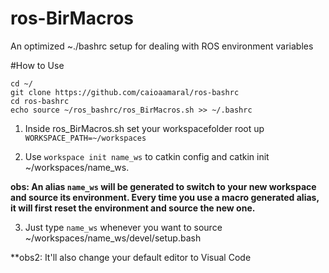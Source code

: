 # ros-BirMacros
An optimized ~./bashrc setup for dealing with ROS environment variables

#How to Use
```
cd ~/
git clone https://github.com/caioaamaral/ros-bashrc
cd ros-bashrc
echo source ~/ros_bashrc/ros_BirMacros.sh >> ~/.bashrc

```
1. Inside ros_BirMacros.sh set your workspacefolder root up `WORKSPACE_PATH=~/workspaces`

2. Use `workspace init name_ws` to catkin config and catkin init ~/workspaces/name_ws.

**obs: An alias `name_ws` will be generated to switch to your new workspace and source its environment. Every time you use a macro generated alias, it will first reset the environment and source the new one.**

3. Just type `name_ws` whenever you want to source ~/workspaces/name_ws/devel/setup.bash

**obs2: It'll also change your default editor to Visual Code
